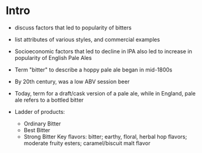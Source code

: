 # Intro

* discuss factors that led to popularity of bitters
* list attributes of various styles, and commercial examples

* Socioeconomic factors that led to decline in IPA also led to increase in popularity of English Pale Ales
* Term "bitter" to describe a hoppy pale ale began in mid-1800s
* By 20th century, was a low ABV session beer
* Today, term for a draft/cask version of a pale ale, while in England, pale ale refers to a bottled bitter
* Ladder of products:
	* Ordinary Bitter
	* Best Bitter
	* Strong Bitter
Key flavors: bitter; earthy, floral, herbal hop flavors; moderate fruity esters; caramel/biscuit malt flavor